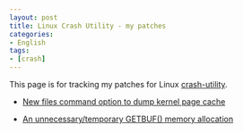 ```yaml
---
layout: post
title: Linux Crash Utility - my patches
categories:
- English
tags:
- [crash]
---
```


This page is for tracking my patches for Linux [crash-utility](https://github.com/crash-utility).

- [New files command option to dump kernel page cache](https://github.com/crash-utility/crash/commit/3106fee2bebfdb0f1c850911f452824237598d92)

- [An unnecessary/temporary GETBUF() memory allocation](https://github.com/crash-utility/crash/commit/005eb9e502056a09196f6507162648c796e36f95)
